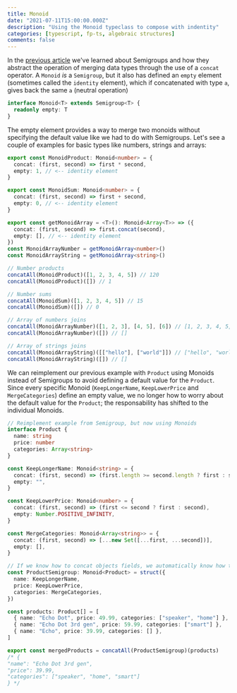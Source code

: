 ```yaml
---
title: Monoid
date: "2021-07-11T15:00:00.000Z"
description: "Using the Monoid typeclass to compose with indentity"
categories: [typescript, fp-ts, algebraic structures]
comments: false
---
```


In the [previous article](/semigroup) we've learned about Semigroups and how they abstract the operation of merging data types through the use of a `concat` operator. A `Monoid` _is_ a `Semigroup`, but it also has defined an `empty` element (sometimes called the `identity` element), which if concatenated with type `a`, gives back the same `a` (neutral operation)

```ts
interface Monoid<T> extends Semigroup<T> {
  readonly empty: T
}
```

The empty element provides a way to merge two monoids without specifying the default value like we had to do with Semigroups. Let's see a couple of examples for basic types like numbers, strings and arrays:

```ts
export const MonoidProduct: Monoid<number> = {
  concat: (first, second) => first * second,
  empty: 1, // <-- identity element
}

export const MonoidSum: Monoid<number> = {
  concat: (first, second) => first + second,
  empty: 0, // <-- identity element
}

export const getMonoidArray = <T>(): Monoid<Array<T>> => ({
  concat: (first, second) => first.concat(second),
  empty: [], // <-- identity element
})
const MonoidArrayNumber = getMonoidArray<number>()
const MonoidArrayString = getMonoidArray<string>()

// Number products
concatAll(MonoidProduct)([1, 2, 3, 4, 5]) // 120
concatAll(MonoidProduct)([]) // 1

// Number sums
concatAll(MonoidSum)([1, 2, 3, 4, 5]) // 15
concatAll(MonoidSum)([]) // 0

// Array of numbers joins
concatAll(MonoidArrayNumber)([1, 2, 3], [4, 5], [6]) // [1, 2, 3, 4, 5, 6]
concatAll(MonoidArrayNumber)([]) // []

// Array of strings joins
concatAll(MonoidArrayString)([["hello"], ["world"]]) // ["hello", "world"]
concatAll(MonoidArrayString)([]) // []
```

We can reimplement our previous example with `Product` using Monoids instead of Semigroups to avoid defining a default value for the `Product`. Since every specific Monoid (`KeepLongerName`, `KeepLowerPrice` and `MergeCategories`) define an empty value, we no longer how to worry about the default value for the `Product`; the responsability has shifted to the individual Monoids.

```ts
// Reimplement example from Semigroup, but now using Monoids
interface Product {
  name: string
  price: number
  categories: Array<string>
}

const KeepLongerName: Monoid<string> = {
  concat: (first, second) => (first.length >= second.length ? first : second),
  empty: "",
}

const KeepLowerPrice: Monoid<number> = {
  concat: (first, second) => (first <= second ? first : second),
  empty: Number.POSITIVE_INFINITY,
}

const MergeCategories: Monoid<Array<string>> = {
  concat: (first, second) => [...new Set([...first, ...second])],
  empty: [],
}

// If we know how to concat objects fields, we automatically know how to merge the whole object as well (using `struct`)
const ProductSemigroup: Monoid<Product> = struct({
  name: KeepLongerName,
  price: KeepLowerPrice,
  categories: MergeCategories,
})

const products: Product[] = [
  { name: "Echo Dot", price: 49.99, categories: ["speaker", "home"] },
  { name: "Echo Dot 3rd gen", price: 59.99, categories: ["smart"] },
  { name: "Echo", price: 39.99, categories: [] },
]

export const mergedProducts = concatAll(ProductSemigroup)(products)
/* {
"name": "Echo Dot 3rd gen",
"price": 39.99,
"categories": ["speaker", "home", "smart"]
} */
```
